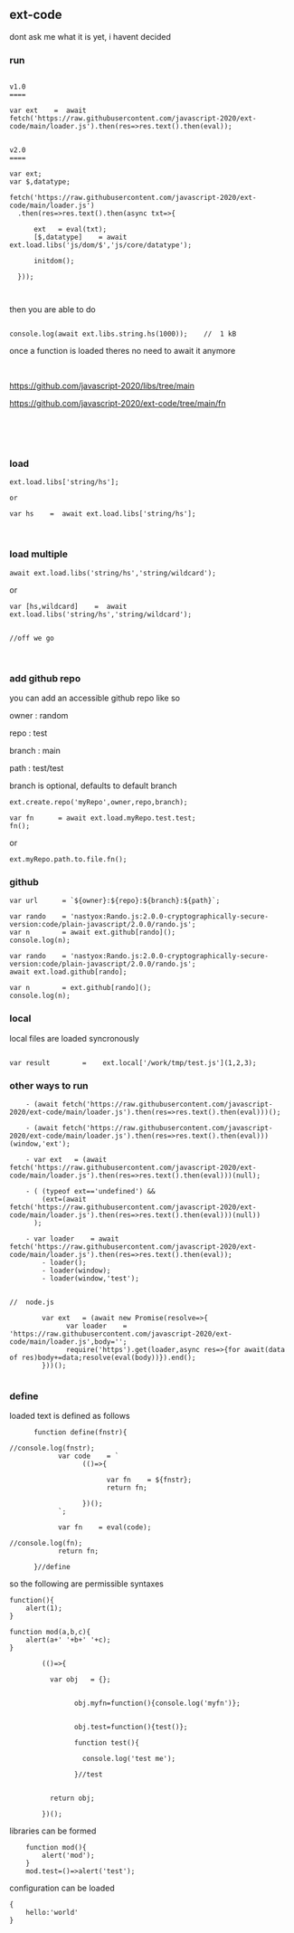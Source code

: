 

## ext-code

dont ask me what it is yet, i havent decided


### run 

```

v1.0
====

var ext    =  await fetch('https://raw.githubusercontent.com/javascript-2020/ext-code/main/loader.js').then(res=>res.text().then(eval));


v2.0
====

var ext;
var $,datatype;

fetch('https://raw.githubusercontent.com/javascript-2020/ext-code/main/loader.js')
  .then(res=>res.text().then(async txt=>{
  
      ext   = eval(txt);
      [$,datatype]    = await ext.load.libs('js/dom/$','js/core/datatype');
      
      initdom();
      
  }));



```

then you are able to do

```

console.log(await ext.libs.string.hs(1000));    //  1 kB

```

once a function is loaded theres no need to await it anymore

<br>

https://github.com/javascript-2020/libs/tree/main

https://github.com/javascript-2020/ext-code/tree/main/fn



<br>
<br>
<br>


### load

```
ext.load.libs['string/hs'];

or

var hs    =  await ext.load.libs['string/hs'];
```


<br>

### load multiple

```
await ext.load.libs('string/hs','string/wildcard');
```
or
```
var [hs,wildcard]    =  await ext.load.libs('string/hs','string/wildcard');


//off we go

```

<br>

### add github repo

you can add an accessible github repo like so

owner   : random

repo    : test

branch  : main

path    : test/test

branch is optional, defaults to default branch

```
ext.create.repo('myRepo',owner,repo,branch);

var fn      = await ext.load.myRepo.test.test;
fn();
```

or

```
ext.myRepo.path.to.file.fn();
```


### github

```
var url      = `${owner}:${repo}:${branch}:${path}`;

var rando    = 'nastyox:Rando.js:2.0.0-cryptographically-secure-version:code/plain-javascript/2.0.0/rando.js';
var n        = await ext.github[rando]();
console.log(n);
```

```
var rando    = 'nastyox:Rando.js:2.0.0-cryptographically-secure-version:code/plain-javascript/2.0.0/rando.js';
await ext.load.github[rando];

var n        = ext.github[rando]();
console.log(n);
```

### local

local files are loaded syncronously

```

var result        =    ext.local['/work/tmp/test.js'](1,2,3);

```



### other ways to run

```
    - (await fetch('https://raw.githubusercontent.com/javascript-2020/ext-code/main/loader.js').then(res=>res.text().then(eval)))();
    
    - (await fetch('https://raw.githubusercontent.com/javascript-2020/ext-code/main/loader.js').then(res=>res.text().then(eval)))(window,'ext');
    
    - var ext   = (await fetch('https://raw.githubusercontent.com/javascript-2020/ext-code/main/loader.js').then(res=>res.text().then(eval)))(null);
    
    - ( (typeof ext=='undefined') &&
        (ext=(await fetch('https://raw.githubusercontent.com/javascript-2020/ext-code/main/loader.js').then(res=>res.text().then(eval)))(null))
      );
      
    - var loader    = await fetch('https://raw.githubusercontent.com/javascript-2020/ext-code/main/loader.js').then(res=>res.text().then(eval));
        - loader();
        - loader(window);
        - loader(window,'test');


//  node.js

        var ext   = (await new Promise(resolve=>{
              var loader    = 'https://raw.githubusercontent.com/javascript-2020/ext-code/main/loader.js',body='';
              require('https').get(loader,async res=>{for await(data of res)body+=data;resolve(eval(body))}).end();
        }))();


```



### define

loaded text is defined as follows

```
      function define(fnstr){
                                                                                //console.log(fnstr);
            var code    = `
                  (()=>{
                  
                        var fn    = ${fnstr};
                        return fn;
                        
                  })();
            `;
            
            var fn    = eval(code);
                                                                                //console.log(fn);
            return fn;
            
      }//define
```

so the following are permissible syntaxes

```
function(){
    alert(1);
}
```

```
function mod(a,b,c){
    alert(a+' '+b+' '+c);
}
```

```
        (()=>{
          
          var obj   = {};


                obj.myfn=function(){console.log('myfn')};


                obj.test=function(){test()};

                function test(){

                  console.log('test me');

                }//test


          return obj;

        })();
```

libraries can be formed

```
    function mod(){
        alert('mod');
    }
    mod.test=()=>alert('test');
```

configuration can be loaded

```
{
    hello:'world'
}
```











